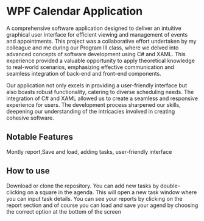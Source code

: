 # WPF Calendar Application

A comprehensive software application designed to deliver an intuitive graphical user interface for efficient viewing and management of events and appointments. This project was a collaborative effort undertaken by my colleague and me during our Program III class, where we delved into advanced concepts of software development using C# and XAML. This experience provided a valuable opportunity to apply theoretical knowledge to real-world scenarios, emphasizing effective communication and seamless integration of back-end and front-end components.

Our application not only excels in providing a user-friendly interface but also boasts robust functionality, catering to diverse scheduling needs. The integration of C# and XAML allowed us to create a seamless and responsive experience for users. The development process sharpened our skills, deepening our understanding of the intricacies involved in creating cohesive software.

## Notable Features

Montly report,Save and load, adding tasks, user-friendly interface


## How to use

Download or clone the repository. You can add new tasks by double-clicking on a square in the agenda. This will open a new task window where you can input task details. You can see your reports by clicking on the report section and of course you can load and save your agend by choosing the correct option
at the bottom of the screen

